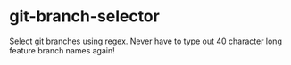 # git-branch-selector
Select git branches using regex. Never have to type out 40 character long feature branch names again!
